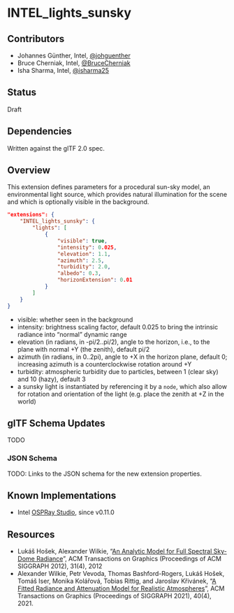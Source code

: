 # INTEL_lights_sunsky

## Contributors

-   Johannes Günther, Intel, [@johguenther](https://github.com/johguenther)
-   Bruce Cherniak, Intel, [@BruceCherniak](https://github.com/BruceCherniak)
-   Isha Sharma, Intel, [@isharma25](https://github.com/isharma25)

## Status

Draft

## Dependencies

Written against the glTF 2.0 spec.

## Overview

This extension defines parameters for a procedural sun-sky model, an
environmental light source, which provides natural illumination for the
scene and which is optionally visible in the background.

```json
"extensions": {
    "INTEL_lights_sunsky": {
        "lights": [
            {
                "visible": true,
                "intensity": 0.025,
                "elevation": 1.1,
                "azimuth": 2.5,
                "turbidity": 2.0,
                "albedo": 0.3,
                "horizonExtension": 0.01
            }
        ]
    }
}
```
-   visible: whether seen in the background
-   intensity: brightness scaling factor, default 0.025 to bring the
    intrinsic radiance into “normal” dynamic range
-   elevation (in radians, in -pi/2..pi/2), angle to the horizon, i.e.,
    to the plane with normal +Y (the zenith), default pi/2
-   azimuth (in radians, in 0..2pi), angle to +X in the horizon plane,
    default 0; increasing azimuth is a counterclockwise rotation around
    +Y
-   turbidity: atmospheric turbidity due to particles, between 1 (clear
    sky) and 10 (hazy), default 3
-   a sunsky light is instantiated by referencing it by a `node`, which
    also allow for rotation and orientation of the light (e.g. place the
    zenith at +Z in the world)

## glTF Schema Updates

TODO

### JSON Schema

TODO: Links to the JSON schema for the new extension properties.

## Known Implementations

-   Intel [OSPRay Studio](https://www.ospray.org/ospray_studio/), since
    v0.11.0

## Resources

-   Lukáš Hošek, Alexander Wilkie, “[An Analytic Model for Full Spectral
    Sky-Dome
    Radiance](https://cgg.mff.cuni.cz/projects/SkylightModelling/)”, ACM
    Transactions on Graphics (Proceedings of ACM SIGGRAPH 2012), 31(4),
    2012
-   Alexander Wilkie, Petr Vevoda, Thomas Bashford-Rogers, Lukáš Hošek,
    Tomáš Iser, Monika Kolářová, Tobias Rittig, and Jaroslav Křivánek,
    “[A Fitted Radiance and Attenuation Model for Realistic
    Atmospheres](https://doi.org/10.1145/3450626.3459758)”, ACM
    Transactions on Graphics (Proceedings of SIGGRAPH 2021),
    40(4), 2021.
